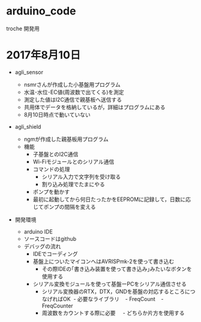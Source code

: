 # arduino_code
troche 開発用

# 2017年8月10日
- agli_sensor
  - nsmrさんが作成した小基盤用プログラム
  - 水温･水位･EC値(周波数で出てくる)を測定
  - 測定した値はI2C通信で親基板へ送信する
  - 共用体でデータを格納しているが，詳細はプログラムにある
  - 8月10日時点で動いていない

- agli_shield
  - ngmが作成した親基板用プログラム
  - 機能
    - 子基盤とのI2C通信
    - Wi-Fiモジュールとのシリアル通信
    - コマンドの処理
      - シリアル入力で文字列を受け取る
      - 割り込み処理でたまにやる
    - ポンプを動かす
    - 最初に起動してから何日たったかをEEPROMに記録して，日数に応じてポンプの間隔を変える

- 開発環境
  - arduino IDE
  - ソースコードはgithub
  - デバッグの流れ
    - IDEでコーディング
    - 基盤上についたマイコンへはAVRISPmk-2を使って書き込む
      - その際IDEの｢書き込み装置を使って書き込み｣みたいなボタンを使用する
    - シリアル変換モジュールを使って基盤ーPCをシリアル通信させる
      - シリアル変換器のRTX，DTX，GNDを基盤の対応するところにつなげればOK
  - 必要なライブラリ
    - FreqCount
    - FreqCounter
      - 周波数をカウントする際に必要
      - どちらか片方を使用する
